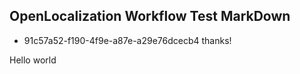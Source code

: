 ## OpenLocalization Workflow Test MarkDown
* 91c57a52-f190-4f9e-a87e-a29e76dcecb4 
thanks!

Hello world